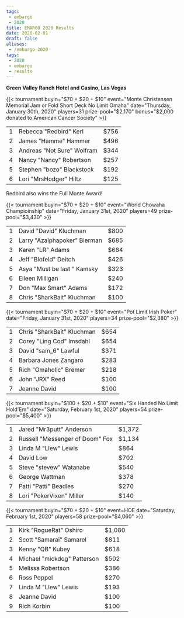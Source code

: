 ```yaml
---
tags:
 - embargo
 - 2020
title: EMARGO 2020 Results
date: 2020-02-01
draft: false
aliases:
 - /embargo-2020
tags:
 - 2020
 - embargo
 - results
---
```


**Green Valley Ranch Hotel and Casino, Las Vegas**


{{< tournament
    buyin="$70 + $20 + $10"
        event="Monte Christensen Memorial Jam or Fold Short Deck No Limit Omaha"
date="Thursday, January 30th, 2020"
players=31
prize-pool="$2,170"
bonus="$2,000 donated to American Cancer Society" >}}

|   |                                      |      |
|--:|--------------------------------------|------|
| 1 | Rebecca &quot;Redbird&quot; Kerl     | $756 |
| 2 | James &quot;Hamme&quot; Hammer       | $496 |
| 3 | Andreas &quot;Not Sure&quot; Wolfram | $344 |
| 4 | Nancy &quot;Nancy&quot; Robertson    | $257 |
| 5 | Stephen &quot;bozo&quot; Blackstock  | $192 |
| 6 | Lori &quot;MrsHodger&quot; Hiltz     | $125 |

Redbird also wins the Full Monte Award!
 
{{< tournament
    buyin="$70 + $20 + $10"
    event="World Chowaha Champioinship"
    date="Friday, January 31st, 2020"
    players=49
    prize-pool="$3,430" >}}

|   |                                        |      |
|--:|----------------------------------------|------|
| 1 | David &quot;David&quot; Kluchman       | $800 |
| 2 | Larry &quot;Azalphapoker&quot; Bierman | $685 |
| 3 | Karen &quot;LR&quot; Adams             | $684 |
| 4 | Jeff &quot;Blofeld&quot; Deitch        | $426 |
| 5 | Asya &quot;Must be last &quot; Kamsky  | $323 |
| 6 | Eileen Milligan                        | $240 |
| 7 | Don &quot;Max Smart&quot; Adams        | $172 |
| 8 | Chris &quot;SharkBait&quot; Kluchman   | $100 |

{{< tournament
buyin="$70 + $20 + $10"
event="Pot Limit Irish Poker"
date="Friday, January 31st, 2020"
players=34
prize-pool="$2,380" >}}

|   |                                      |      |
|--:|--------------------------------------|------|
| 1 | Chris &quot;SharkBait&quot; Kluchman | $654 |
| 2 | Corey &quot;Ling Cod&quot; Imsdahl   | $654 |
| 3 | David &quot;sam_6&quot; Lawful       | $371 |
| 4 | Barbara Jones Zangaro                | $283 |
| 5 | Rich &quot;Omaholic&quot; Bremer     | $218 |
| 6 | John &quot;JRX&quot; Reed            | $100 |
| 7 | Jeanne David                         | $100 |

{{< tournament
    buyin="$100 + $20 + $10"
    event="Six Handed No Limit Hold'Em"
    date="Saturday, February 1st, 2020"
    players=54
    prize-pool="$5,400" >}}

|   |                                           |        |
|--:|-------------------------------------------|--------|
| 1 | Jared &quot;Mr3putt&quot; Anderson        | $1,372 |
| 2 | Russell &quot;Messenger of Doom&quot; Fox | $1,134 |
| 3 | Linda M &quot;Llew&quot; Lewis            | $864   |
| 4 | David Low                                 | $702   |
| 5 | Steve &quot;stevew&quot; Watanabe         | $540   |
| 6 | George Wattman                            | $378   |
| 7 | Patti &quot;Patti&quot; Beadles           | $270   |
| 8 | Lori &quot;PokerVixen&quot; Miller        | $140   |

{{< tournament
    buyin="$70 + $20 + $10"
    event=HOE
    date="Saturday, February 1st, 2020"
    players=58
    prize-pool="$4,060" >}}

|   |                                       |            |
|--:|---------------------------------------|------------|
| 1 | Kirk &quot;RogueRat&quot; Oshiro      | $1,080     |
| 2 | Scott &quot;Samarai&quot; Samarel     | $811       |
| 3 | Kenny &quot;QB&quot; Kubey            | $618       |
| 4 | Michael &quot;mickdog&quot; Patterson | $502       |
| 5 | Melissa Robertson                     | $386       |
| 6 | Ross Poppel                           | $270       |
| 7 | Linda M &quot;Llew&quot; Lewis        | $193       |
| 8 | Jeanne David                          | $100       |
| 9 | Rich Korbin                           | $100&nbsp; |

